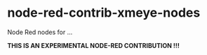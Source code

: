 # node-red-contrib-xmeye-nodes
Node Red nodes for ...

**THIS IS AN EXPERIMENTAL NODE-RED CONTRIBUTION  !!!**
